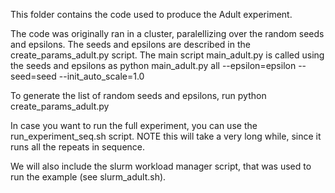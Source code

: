 This folder contains the code used to produce the Adult experiment.

The code was originally ran in a cluster, paralellizing over the random seeds and epsilons. The seeds and epsilons are described in the create_params_adult.py script. The main script main_adult.py is called using the seeds and epsilons as 
    python main_adult.py all --epsilon=epsilon --seed=seed --init_auto_scale=1.0

To generate the list of random seeds and epsilons, run 
    python create_params_adult.py

In case you want to run the full experiment, you can use the run_experiment_seq.sh script. NOTE this will take a very long while, since it runs all the repeats in sequence.

We will also include the slurm workload manager script, that was used to run the example (see slurm_adult.sh).
